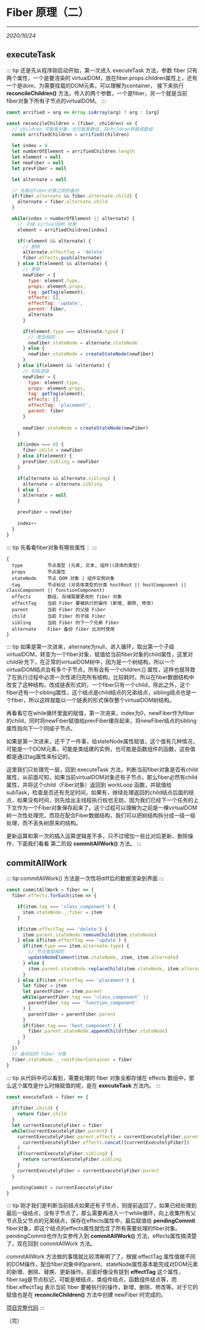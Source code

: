 # Fiber 原理（二）
---
*2020/10/24*

## executeTask

::: tip
  还是先从程序刚启动开始，第一次进入 executeTask 方法，参数 fiber 只有两个属性，一个是要渲染的 virtualDOM，放在fiber.props.children属性上，还有一个是dom，为需要挂载的DOM元素，可以理解为container， 接下来执行 **reconcileChildren()** 方法，传入的两个参数，一个是fiber，另一个就是当前fiber对象下所有子节点的virtualDOM。
:::

``` js
const arrified = arg => Array.isArray(arg) ? arg : [arg]

const reconcileChildren = (fiber, children) => {
  // children 可能是对象，也可能是数组，将children转换成数组
  const arrifiedChildren = arrified(children)

  let index = 0
  let numberOfElement = arrifiedChildren.length
  let element = null
  let newFiber = null
  let prevFiber = null

  let alternate = null

  // 先取出fiber对象之前的备份
  if(fiber.alternate && fiber.alternate.child) {
    alternate = fiber.alternate.child
  }

  while(index < numberOfElement || alternate) {
    // 子级 virtualDOM 对象
    element = arrifiedChildren[index]

    if(!element && alternate) {
      // 删除
      alternate.effectTag = 'delete'
      fiber.effects.push(alternate)
    } else if(element && alternate) {
      // 更新
      newFiber = {
        type: element.type,
        props: element.props,
        tag: getTag(element),
        effects: [],
        effectTag: 'update',
        parent: fiber,
        alternate
      }

      if(element.type === alternate.type) {
        // 类型相同
        newFiber.stateNode = alternate.stateNode
      } else {
        newFiber.stateNode = createStateNode(newFiber)
      }
    } else if(element && !alternate) {
      // 初始渲染
      newFiber = {
        type: element.type,
        props: element.props,
        tag: getTag(element),
        effects: [],
        effectTag: 'placement',
        parent: fiber
      }
  
      newFiber.stateNode = createStateNode(newFiber)
    }

    if(index === 0) {
      fiber.child = newFiber
    } else if(element) {
      prevFiber.sibling = newFiber
    }

    if(alternate && alternate.sibling) {
      alternate = alternate.sibling
    } else {
      alternate = null
    }

    prevFiber = newFiber
    
    index++
  }
}
```

::: tip
  先看看fiber对象有哪些属性：
:::

```
{
  type         节点类型 (元素, 文本, 组件)(具体的类型)
  props        节点属性
  stateNode    节点 DOM 对象 | 组件实例对象
  tag          节点标记 (对具体类型的分类 hostRoot || hostComponent || classComponent || functionComponent)
  effects      数组, 存储需要更改的 fiber 对象
  effectTag    当前 Fiber 要被执行的操作 (新增, 删除, 修改)
  parent       当前 Fiber 的父级 Fiber
  child        当前 Fiber 的子级 Fiber
  sibling      当前 Fiber 的下一个兄弟 Fiber
  alternate    Fiber 备份 fiber 比对时使用
}
```

::: tip
  如果是第一次进来，alternate为null，进入循环，取出第一个子级 virtualDOM，转变为一个fiber对象，赋值给当前fiber对象的child属性，这里对child补充下，在正常的virtualDOM树中，因为是一个树结构，所以一个virtualDOM结点会有多个子节点，所有会有一个children:[] 属性，这样也就导致了在执行过程中必须一次性递归完所有结构，比较耗时。所以在fiber数据结构中改变了这种结构，改成链表形式的，一个fiber只有一个child，除此之外，这个fiber还有一个sibling属性，这个结点是child结点的兄弟结点，sibling结点也是一个fiber，所以这样就能以一个链表的形式保存整个virtualDOM树结构。

  再看看它在while循环里面的赋值，第一次进来，index为0，newFiber作为fiber的child，同时将newFiber赋值给prevFiber缓存起来，将newFiber结点的sibling属性指向下一个同级子节点。

  如果是第一次进来，还干了一件事，给stateNode属性赋值，这个值有几种情况，可能是一个DOM元素，可能是类组建的实例，也可能是函数组件的函数，这些值都是通过tag属性来标记的。

  这里我们只处理完一层，回到 executeTask 方法，判断当前fiber对象是否有child属性，从前面可知，如果当前virtualDOM对象还有子节点，那么fiber必然有child属性，并将这个child（Fiber对象）返回到 workLoop 函数，并赋值给 subTask，检查是否还有充足时间，如果有，继续处理返回的child结点后面的结点，如果没有时间，则先给出主线程执行权也无妨，因为我们已经下一个任务的上下文作为一个Fiber对象保存起来了。这个过程可以理解为之前是一棵virtualDOM树一次性处理完，而现在配合Fiber数据结构，我们可以把树结构拆分成一级一级处理，而不丢失树原来的结构。

  更新运算和第一次的插入运算逻辑差不多，只不过增加一些比对后更新、删除操作，下面我们看看 第二阶段 **commitAllWork()** 方法。
:::

## commitAllWork

::: tip
  commitAllWork() 方法是一次性将diff后的数据渲染到界面
:::

``` js
const commitAllWork = fiber => {
  fiber.effects.forEach(item => {

    if(item.tag === 'class_component') {
      item.stateNode.__fiber = item
    }

    if(item.effectTag === 'delete') {
      item.parent.stateNode.removeChild(item.stateNode)
    } else if(item.effectTag === 'update') {
      if(item.type === item.alternate.type) {
        // 节点类型相同
        updateNodeElement(item.stateNode, item, item.alternate)
      } else {
        item.parent.stateNode.replaceChild(item.stateNode, item.alternate.stateNode)
      }
    } else if(item.effectTag === 'placement') {
      let fiber = item
      let parentFiber = item.parent
      while(parentFiber.tag === 'class_component' || 
        parentFiber.tag === 'function_component'
      ) {
        parentFiber = parentFiber.parent
      }
      if(fiber.tag === 'host_component') {
        fiber.parent.stateNode.appendChild(fiber.stateNode)
      }  
    }
  })
  // 备份旧的 fiber 对象
  fiber.stateNode.__rootFiberContainer = fiber
}
```

::: tip
  从代码中可以看到，需要处理的 fiber 对象全都存储在 effects 数组中，那么这个属性是什么时候赋值的呢，是在 **executeTask** 方法内。
:::
``` js
const executeTask = fiber => {
  ...
  if(fiber.child) {
    return fiber.child
  }
  let currentExecutelyFiber = fiber
  while(currentExecutelyFiber.parent) {
    currentExecutelyFiber.parent.effects = currentExecutelyFiber.parent.effects.concat(
      currentExecutelyFiber.effects.concat([currentExecutelyFiber])
    )
    if(currentExecutelyFiber.sibling) {
      return currentExecutelyFiber.sibling
    }
    currentExecutelyFiber = currentExecutelyFiber.parent
  }

  pendingCommit = currentExecutelyFiber
}
```

::: tip
  刚才我们是判断当前结点如果还有子节点，则提前返回了，如果已经处理到最后一级结点，没有子节点了，那么需要再进入一个while循环，向上收集所有父节点及父节点的兄弟结点，保存在effects属性中，最后赋值给 **pendingCommit** fiber对象，即这个结点的effects属性就包含了所有需要处理的fiber对象。pendingCommit也作为实参传入到 **commitAllWork()** 方法，effects属性搞清楚了，现在回到 commitAllWork 方法。

  commitAllWork 方法做的事情就比较清晰明了了，根据 effectTag 属性值做不同的DOM操作，配合fiber对象中的parent、stateNode属性基本能完成对DOM元素的新增、删除、替换、更新操作。前面好像没有提到 **effectTag** 这个属性，fiber.tag是节点标记，可能是根结点，类组件结点，函数组件结点等，而fiber.effectTag 表示当前 fiber 要被执行的操作，新增、删除、修改等。对于它的赋值也是在 **reconcileChildren()** 方法中创建 newFiber 时完成的。

  [项目完整代码](https://gitee.com/zn3102090109/fiber.git)
:::

（完）